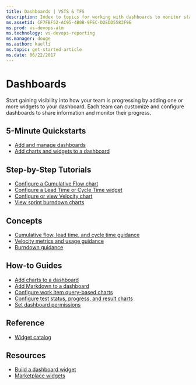 ```yaml
---
title: Dashboards | VSTS & TFS  
description: Index to topics for working with dashboards to monitor status and trends in VSTS and Team Foundation Server (TFS)  
ms.assetid: CF7FBF52-AC95-4B0B-9FEC-D2EDD5583F9E
ms.prod: vs-devops-alm
ms.technology: vs-devops-reporting
ms.manager: douge
ms.author: kaelli
ms.topic: get-started-article 
ms.date: 06/22/2017
---
```


# Dashboards 

Start gaining visibility into how your team is progressing by adding one or more widgets to your dashboard. Each team can customize and configure dashboards to share information and monitor their progress.  

<!---
## Overview  
[Charts, dashboards, and widgets](overview.md)
-->

## 5-Minute Quickstarts  
- [Add and manage dashboards](dashboards.md)  
- [Add charts and widgets to a dashboard](add-widget-to-dashboard.md)  


## Step-by-Step Tutorials

- [Configure a Cumulative Flow chart](guidance/cumulative-flow.md)
- [Configure a Lead Time or Cycle Time widget](guidance/cycle-time-and-lead-time.md)
- [Configure or view Velocity chart](guidance/team-velocity.md)
- [View sprint burndown charts](/vsts/work/scrum/sprint-burndown?toc=/vsts/report/toc.json&bc=/vsts/report/breadcrumb/toc.json)

## Concepts
- [Cumulative flow, lead time, and cycle time guidance](guidance/cumulative-flow-cycle-lead-time-guidance.md)
- [Velocity metrics and usage guidance](guidance/velocity-guidance.md)
- [Burndown guidance](guidance/burndown-guidance.md)


## How-to Guides
- [Add charts to a dashboard](add-charts-to-dashboard.md)  
- [Add Markdown to a dashboard](add-markdown-to-dashboard.md)   
- [Configure work item query-based charts](charts.md)
- [Configure test status, progress, and result charts](/vsts/manual-test/getting-started/track-test-status?toc=/vsts/report/toc.json&bc=/vsts/report/breadcrumb/toc.json)  
- [Set dashboard permissions](dashboard-permissions.md)  


## Reference 
- [Widget catalog](widget-catalog.md)  
 
## Resources 

- [Build a dashboard widget](/vsts/extend/develop/add-dashboard-widget)  
- [Marketplace widgets](https://marketplace.visualstudio.com/search?term=widget&target=VSTS&category=All%20categories&sortBy=Relevance)  
 
   

